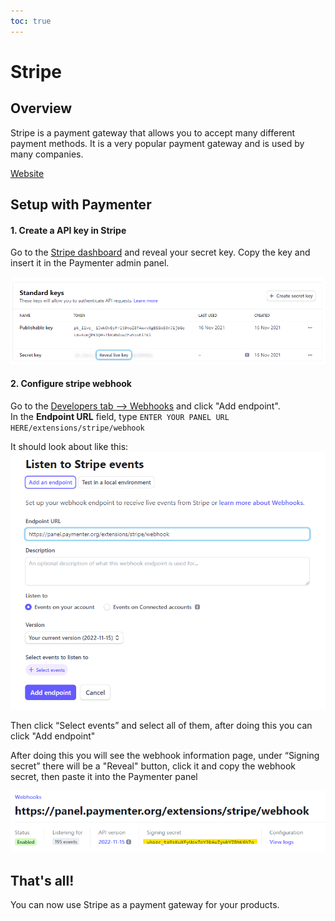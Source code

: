 ```yaml
---
toc: true
---
```

# Stripe

## Overview

Stripe is a payment gateway that allows you to accept many different payment methods. It is a very popular payment gateway and is used by many companies.

[Website](https://stripe.com)

## Setup with Paymenter

#### 1. Create a API key in Stripe

Go to the [Stripe dashboard](https://dashboard.stripe.com/apikeys) and reveal your secret key. Copy the key and insert it in the Paymenter admin panel.

![image](stripe.png)

#### 2. Configure stripe webhook

Go to the [Developers tab –> Webhooks](https://dashboard.stripe.com/test/webhooks) and click "Add endpoint". \
In the **Endpoint URL** field, type `ENTER YOUR PANEL URL HERE/extensions/stripe/webhook`

It should look about like this:
![image](2.png)

Then click “Select events” and select all of them, after doing this you can click "Add endpoint"

After doing this you will see the webhook information page, under “Signing secret” there will be a "Reveal" button, click it and copy the webhook secret, then paste it into the Paymenter panel

![image](3.png)

## That's all!
You can now use Stripe as a payment gateway for your products.